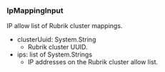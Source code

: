 ### IpMappingInput
IP allow list of Rubrik cluster mappings.

- clusterUuid: System.String
  - Rubrik cluster UUID.
- ips: list of System.Strings
  - IP addresses on the Rubrik cluster allow list.
